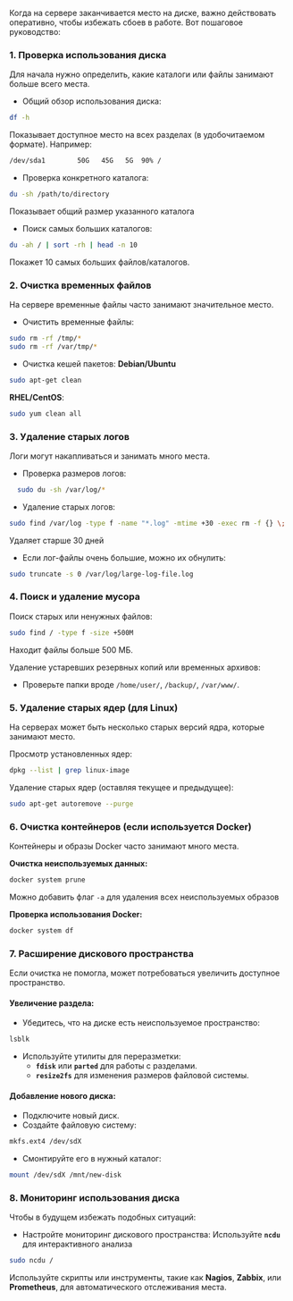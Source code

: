 Когда на сервере заканчивается место на диске, важно действовать оперативно, чтобы избежать сбоев в работе. Вот пошаговое руководство:
### **1. Проверка использования диска**
Для начала нужно определить, какие каталоги или файлы занимают больше всего места.
- Общий обзор использования диска:
```bash
df -h
```
Показывает доступное место на всех разделах (в удобочитаемом формате).
Например:
```bash
/dev/sda1        50G   45G   5G  90% /
```
- Проверка конкретного каталога:
```bash
du -sh /path/to/directory
```
Показывает общий размер указанного каталога
- Поиск самых больших каталогов:
```bash
du -ah / | sort -rh | head -n 10
```
Покажет 10 самых больших файлов/каталогов.
 ### **2. Очистка временных файлов**
На сервере временные файлы часто занимают значительное место.
 - Очистить временные файлы:
```bash
sudo rm -rf /tmp/*
sudo rm -rf /var/tmp/*
```
- Очистка кешей пакетов:
**Debian/Ubuntu**
```bash
sudo apt-get clean
```
**RHEL/CentOS**:
```bash
sudo yum clean all
```

### **3. Удаление старых логов**
Логи могут накапливаться и занимать много места.
- Проверка размеров логов:
```bash
  sudo du -sh /var/log/*
```
- Удаление старых логов:
```bash
sudo find /var/log -type f -name "*.log" -mtime +30 -exec rm -f {} \;
```
Удаляет старше 30 дней
- Если лог-файлы очень большие, можно их обнулить:
```bash
sudo truncate -s 0 /var/log/large-log-file.log
```

### **4. Поиск и удаление мусора**
Поиск старых или ненужных файлов:
```bash
sudo find / -type f -size +500M
```
Находит файлы больше 500 МБ.

Удаление устаревших резервных копий или временных архивов:
- Проверьте папки вроде `/home/user/`, `/backup/`, `/var/www/`.

### **5. Удаление старых ядер (для Linux)**
На серверах может быть несколько старых версий ядра, которые занимают место.

Просмотр установленных ядер:
```bash
dpkg --list | grep linux-image
```

Удаление старых ядер (оставляя текущее и предыдущее):
```bash
sudo apt-get autoremove --purge
```

### **6. Очистка контейнеров (если используется Docker)**
Контейнеры и образы Docker часто занимают много места.

**Очистка неиспользуемых данных:**
```bash
docker system prune
```
Можно добавить флаг `-a` для удаления всех неиспользуемых образов

**Проверка использования Docker:**
```bash
docker system df
```

### **7. Расширение дискового пространства**
Если очистка не помогла, может потребоваться увеличить доступное пространство.

#### Увеличение раздела:
- Убедитесь, что на диске есть неиспользуемое пространство:
``` bash
lsblk
```
- Используйте утилиты для переразметки:
	- **`fdisk`** или **`parted`** для работы с разделами.
	- **`resize2fs`** для изменения размеров файловой системы.
#### Добавление нового диска:
- Подключите новый диск.
- Создайте файловую систему:
```bash
mkfs.ext4 /dev/sdX
```
- Смонтируйте его в нужный каталог:
```bash
mount /dev/sdX /mnt/new-disk
```

### **8. Мониторинг использования диска**
Чтобы в будущем избежать подобных ситуаций:
- Настройте мониторинг дискового пространства:
  Используйте **`ncdu`** для интерактивного анализа
```bash
sudo ncdu /
```
Используйте скрипты или инструменты, такие как **Nagios**, **Zabbix**, или **Prometheus**, для автоматического отслеживания места.
